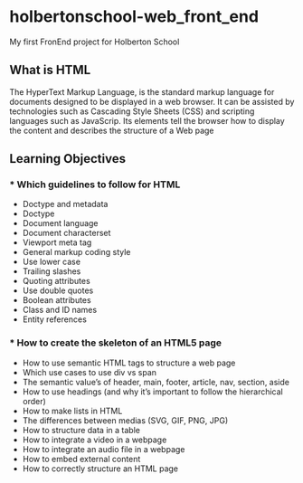 # holbertonschool-web_front_end
My first FronEnd project for Holberton School

## What is HTML

The HyperText Markup Language, is the standard markup language for documents designed to be displayed in a web browser. It can be assisted by technologies such as Cascading Style Sheets (CSS) and scripting languages such as JavaScrip. Its elements tell the browser how to display the content and describes the structure of a Web page

## Learning Objectives


### * Which guidelines to follow for HTML
- Doctype and metadata
- Doctype
- Document language
- Document characterset
- Viewport meta tag
- General markup coding style
- Use lower case
- Trailing slashes
- Quoting attributes
- Use double quotes
- Boolean attributes
- Class and ID names
- Entity references

### * How to create the skeleton of an HTML5 page
* How to use semantic HTML tags to structure a web page
* Which use cases to use div vs span
* The semantic value’s of header, main, footer, article, nav, section, aside
* How to use headings (and why it’s important to follow the hierarchical order)
* How to make lists in HTML
* The differences between medias (SVG, GIF, PNG, JPG)
* How to structure data in a table
* How to integrate a video in a webpage
* How to integrate an audio file in a webpage
* How to embed external content
* How to correctly structure an HTML page
